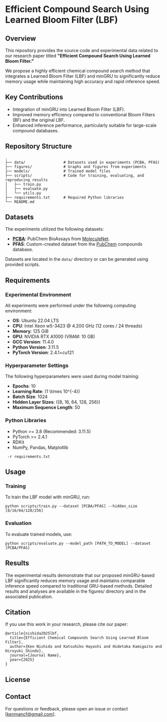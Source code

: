 # Efficient Compound Search Using Learned Bloom Filter (LBF)

## Overview
This repository provides the source code and experimental data related to our research paper titled **"Efficient Compound Search Using Learned Bloom Filter."**

We propose a highly efficient chemical compound search method that integrates a Learned Bloom Filter (LBF) and minGRU to significantly reduce memory usage while maintaining high accuracy and rapid inference speed.

## Key Contributions
- Integration of minGRU into Learned Bloom Filter (LBF).
- Improved memory efficiency compared to conventional Bloom Filters (BF) and the original LBF.
- Enhanced inference performance, particularly suitable for large-scale compound databases.

## Repository Structure
```plaintext
.
├── data/                 # Datasets used in experiments (PCBA, PFAS)
├── figures/              # Graphs and figures from experiments
├── models/               # Trained model files
├── scripts/              # Code for training, evaluating, and reproducing results
│   ├── train.py
│   ├── evaluate.py
│   └── utils.py
├── requirements.txt      # Required Python libraries
└── README.md
```

## Datasets
The experiments utilized the following datasets:

- **[PCBA](https://moleculenet.org/datasets-1)**: PubChem BioAssays from [MoleculeNet](https://moleculenet.org/).
- **PFAS**: Custom-created dataset from the [PubChem](https://pubchem.ncbi.nlm.nih.gov/) compounds database.

Datasets are located in the `data/` directory or can be generated using provided scripts.

## Requirements

### Experimental Environment
All experiments were performed under the following computing environment:

- **OS**: Ubuntu 22.04 LTS
- **CPU**: Intel Xeon w5-3423 @ 4.200 GHz (12 cores / 24 threads)
- **Memory**: 125 GiB
- **GPU**: NVIDIA RTX A1000 (VRAM: 10 GB)
- **GCC Version**: 11.4.0
- **Python Version**: 3.11.5
- **PyTorch Version**: 2.4.1+cu121

### Hyperparameter Settings
The following hyperparameters were used during model training:

- **Epochs**: 10
- **Learning Rate**: \(1 \times 10^{-4}\)
- **Batch Size**: 1024
- **Hidden Layer Sizes**: \(\{8, 16, 64, 128, 256\}\)
- **Maximum Sequence Length**: 50

### Python Libraries
- Python >= 3.8 (Recommended: 3.11.5)
- PyTorch >= 2.4.1
- RDKit
- NumPy, Pandas, Matplotlib
```
 -r requirements.txt
```

## Usage
### Training
To train the LBF model with minGRU, run:
```
python scripts/train.py --dataset [PCBA/PFAS] --hidden_size [8/16/64/128/256]
```
### Evaluation
To evaluate trained models, use:
```
python scripts/evaluate.py --model_path [PATH_TO_MODEL] --dataset [PCBA/PFAS]
```

## Results
The experimental results demonstrate that our proposed minGRU-based LBF significantly reduces memory usage and maintains comparable inference speed compared to traditional GRU-based methods. Detailed results and analyses are available in the figures/ directory and in the associated publication.

## Citation
If you use this work in your research, please cite our paper:

```
@article{nishida2025lbf,
  title={Efficient Chemical Compounds Search Using Learned Bloom Filter},
  author={Ken Nishida and Katsuhiko Hayashi and Hidetaka Kamigaito and Hiroyuki Shindo},
  journal={Journal Name},
  year={2025}
}
```

## License

## Contact
For questions or feedback, please open an issue or contact [kenmancf@gmail.com].
